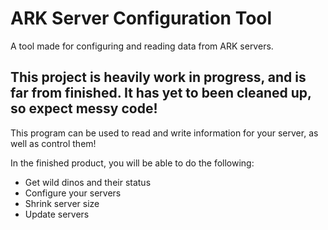 # ARK Server Configuration Tool
A tool made for configuring and reading data from ARK servers.

## **This project is heavily work in progress, and is far from finished. It has yet to been cleaned up, so expect messy code!**

This program can be used to read and write information for your server, as well as control them!

In the finished product, you will be able to do the following:
- Get wild dinos and their status
- Configure your servers
- Shrink server size
- Update servers
